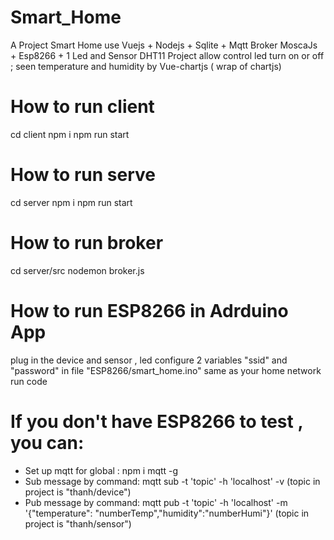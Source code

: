 # Smart_Home
A Project Smart Home use Vuejs + Nodejs + Sqlite + Mqtt Broker MoscaJs + Esp8266 + 1 Led and Sensor DHT11
Project allow control led turn on or off ; seen temperature and humidity by Vue-chartjs ( wrap of chartjs)

# How to run client
cd client
npm i
npm run start

# How to run serve
cd server 
npm i 
npm run start

# How to run broker 
cd server/src
nodemon broker.js

# How to run ESP8266 in Adrduino App
plug in the device and sensor , led
configure 2 variables "ssid" and "password" in file "ESP8266/smart_home.ino" same as your home network
run code

# If you don't have ESP8266 to test , you can: 
- Set up mqtt for global : npm i mqtt -g
- Sub message by command: mqtt sub -t 'topic' -h 'localhost' -v (topic in project is "thanh/device")
- Pub message by command: mqtt pub -t 'topic' -h 'localhost' -m '{\"temperature\": \"numberTemp\",\"humidity\":\"numberHumi\"}'
(topic in project is "thanh/sensor")